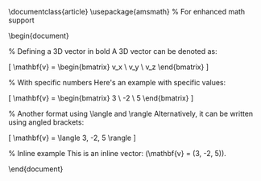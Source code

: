 

\documentclass{article}
\usepackage{amsmath} % For enhanced math support

\begin{document}

% Defining a 3D vector in bold
A 3D vector can be denoted as: 

\[
\mathbf{v} = \begin{bmatrix} v_x \\ v_y \\ v_z \end{bmatrix}
\]

% With specific numbers
Here's an example with specific values: 

\[
\mathbf{v} = \begin{bmatrix} 3 \\ -2 \\ 5 \end{bmatrix}
\]

% Another format using \langle and \rangle
Alternatively, it can be written using angled brackets: 

\[
\mathbf{v} = \langle 3, -2, 5 \rangle
\]

% Inline example
This is an inline vector: \(\mathbf{v} = (3, -2, 5)\).

\end{document}

